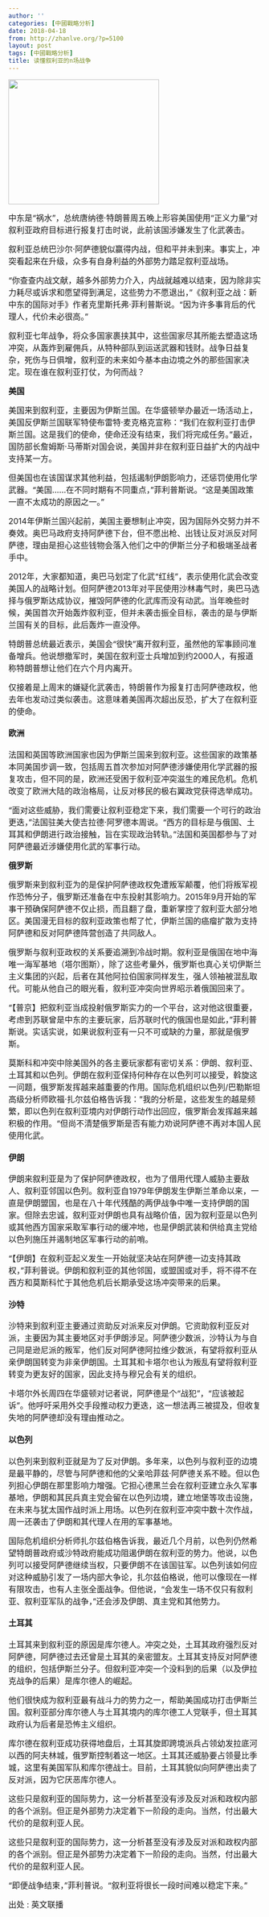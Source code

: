 ```yaml
---
author: ''
categories: [中國戰略分析]
date: 2018-04-18
from: http://zhanlve.org/?p=5100
layout: post
tags: [中國戰略分析]
title: 读懂叙利亚的n场战争
---
```


<div id="entry">
<div class="at-above-post addthis_tool" data-url="http://zhanlve.org/?p=5100">
</div>
<p>
</p>
<p>
<img alt="" class="aligncenter size-full wp-image-5101" height="248" src="http://zhanlve.org/wp-content/uploads/2018/04/300px-Syrian_Civil_War_map.svg_.png" width="300"/>
</p>
<p>
</p>
<p>
<span style="font-size: 12pt;">
   中东是“祸水”，总统唐纳德·特朗普周五晚上形容美国使用“正义力量”对叙利亚政府目标进行报复打击时说，此前该国涉嫌发生了化武袭击。
  </span>
</p>
<p>
<span style="font-size: 12pt;">
   叙利亚总统巴沙尔·阿萨德貌似赢得内战，但和平并未到来。事实上，冲突看起来在升级，众多有自身利益的外部势力踏足叙利亚战场。
  </span>
</p>
<p>
<span style="font-size: 12pt;">
   “你查查内战文献，越多外部势力介入，内战就越难以结束，因为除非实力耗尽或诉求和愿望得到满足，这些势力不愿退出，”《叙利亚之战：新中东的国际对手》作者克里斯托弗·菲利普斯说。“因为许多事背后的代理人，代价未必很高。”
  </span>
</p>
<p>
<span style="font-size: 12pt;">
   叙利亚七年战争，将众多国家裹挟其中，这些国家尽其所能去塑造这场冲突，从轰炸到雇佣兵，从特种部队到运送武器和钱财。战争日益复杂，死伤与日俱增，叙利亚的未来如今基本由边境之外的那些国家决定。现在谁在叙利亚打仗，为何而战？
  </span>
</p>
<p>
</p>
<p>
<span style="font-size: 12pt;">
<strong>
    美国
   </strong>
</span>
</p>
<p>
</p>
<p>
<span style="font-size: 12pt;">
   美国来到叙利亚，主要因为伊斯兰国。在华盛顿举办最近一场活动上，美国反伊斯兰国联军特使布雷特·麦克格克宣称：“我们在叙利亚打击伊斯兰国。这是我们的使命，使命还没有结束，我们将完成任务。”最近，国防部长詹姆斯·马蒂斯对国会说，美国并非在叙利亚日益扩大的内战中支持某一方。
  </span>
</p>
<p>
<span style="font-size: 12pt;">
   但美国也在该国谋求其他利益，包括遏制伊朗影响力，还惩罚使用化学武器。“美国……在不同时期有不同重点，”菲利普斯说。“这是美国政策一直不太成功的原因之一。”
  </span>
</p>
<p>
<span style="font-size: 12pt;">
   2014年伊斯兰国兴起前，美国主要想制止冲突，因为国际外交努力并不奏效。奥巴马政府支持阿萨德下台，但不愿出枪、出钱让反对派反对阿萨德，理由是担心这些钱物会落入他们之中的伊斯兰分子和极端圣战者手中。
  </span>
</p>
<p>
<span style="font-size: 12pt;">
   2012年，大家都知道，奥巴马划定了化武“红线”，表示使用化武会改变美国人的战略计划。但阿萨德2013年对平民使用沙林毒气时，奥巴马选择与俄罗斯达成协议，摧毁阿萨德的化武库而没有动武。当年晚些时候，美国首次开始轰炸叙利亚，但并未袭击振全目标，袭击的是与伊斯兰国有关的目标，此后轰炸一直没停。
  </span>
</p>
<p>
<span style="font-size: 12pt;">
   特朗普总统最近表示，美国会“很快”离开叙利亚，虽然他的军事顾问准备增兵。他说想撤军时，美国在叙利亚士兵增加到约2000人，有报道称特朗普想让他们在六个月内离开。
  </span>
</p>
<p>
<span style="font-size: 12pt;">
   仅接着是上周末的嫌疑化武袭击，特朗普作为报复打击阿萨德政权，他去年也发动过类似袭击。这意味着美国再次超出反恐，扩大了在叙利亚的使命。
  </span>
</p>
<h4>
<span style="font-size: 12pt;">
<strong>
</strong>
</span>
</h4>
<h4>
<span style="font-size: 12pt;">
<strong>
    欧洲
   </strong>
</span>
</h4>
<p>
</p>
<p>
<span style="font-size: 12pt;">
   法国和英国等欧洲国家也因为伊斯兰国来到叙利亚。这些国家的政策基本同美国步调一致，包括周五首次参加对阿萨德涉嫌使用化学武器的报复攻击，但不同的是，欧洲还受困于叙利亚冲突滋生的难民危机。危机改变了欧洲大陆的政治格局，让反对移民的极右翼政党获得选举成功。
  </span>
</p>
<p dir="ltr">
<span style="font-size: 12pt;">
   “面对这些威胁，我们需要让叙利亚稳定下来，我们需要一个可行的政治更迭，”法国驻美大使吉拉德·阿罗德本周说。“西方的目标是与俄国、土耳其和伊朗进行政治接触，旨在实现政治转轨。”法国和英国都参与了对阿萨德最近涉嫌使用化武的军事行动。
  </span>
</p>
<p dir="ltr">
<p dir="ltr">
<p dir="ltr">
<p dir="ltr">
<span style="font-size: 12pt;">
<strong>
       俄罗斯
      </strong>
</span>
</p>
<p dir="ltr">
<p dir="ltr">
<p dir="ltr">
<p dir="ltr">
<span style="font-size: 12pt;">
         俄罗斯来到叙利亚为的是保护阿萨德政权免遭叛军颠覆，他们将叛军视作恐怖分子，俄罗斯还准备在中东投射其影响力。2015年9月开始的军事干预确保阿萨德不仅止损，而且翻了盘，重新掌控了叙利亚大部分地区。美国漫无目标的叙利亚政策也帮了忙，伊斯兰国的癌瘤扩散为支持阿萨德和反对阿萨德阵营创造了共同敌人。
        </span>
</p>
<p dir="ltr">
<span style="font-size: 12pt;">
         俄罗斯与叙利亚政权的关系要追溯到冷战时期。叙利亚是俄国在地中海唯一海军基地（塔尔图斯），除了这些考量外，俄罗斯也真心关切伊斯兰主义集团的兴起，后者在其他阿拉伯国家同样发生，强人领袖被混乱取代。可能从他自己的眼光看，叙利亚冲突向世界昭示着俄国回来了。
        </span>
</p>
<p>
<span style="font-size: 12pt;">
         “【普京】把叙利亚当成投射俄罗斯实力的一个平台，这对他这很重要，考虑到苏联曾是中东的主要玩家，后苏联时代的俄国也是如此，”菲利普斯说。实话实说，如果说叙利亚有一只不可或缺的力量，那就是俄罗斯。
        </span>
</p>
<p>
<span style="font-size: 12pt;">
         莫斯科和冲突中除美国外的各主要玩家都有密切关系：伊朗、叙利亚、土耳其和以色列。伊朗在叙利亚保持何种存在以色列可以接受，斡旋这一问题，俄罗斯发挥越来越重要的作用。国际危机组织以色列/巴勒斯坦高级分析师欧福·扎尔兹伯格告诉我：”我的分析是，这些发生的越是频繁，即以色列在叙利亚境内对伊朗行动作出回应，俄罗斯会发挥越来越积极的作用。“但尚不清楚俄罗斯是否有能力劝说阿萨德不再对本国人民使用化武。
        </span>
</p>
<h4>
</h4>
<h4>
<span style="font-size: 12pt;">
<strong>
</strong>
</span>
</h4>
<h4>
<span style="font-size: 12pt;">
<strong>
          伊朗
         </strong>
</span>
</h4>
<p>
</p>
<p>
<span style="font-size: 12pt;">
         伊朗来叙利亚是为了保护阿萨德政权，也为了借用代理人威胁主要敌人、叙利亚邻国以色列。叙利亚自1979年伊朗发生伊斯兰革命以来，一直是伊朗盟国，也是在八十年代残酷的两伊战争中唯一支持伊朗的国家。但除去忠诚，叙利亚对伊朗也具有战略价值，因为叙利亚是以色列或其他西方国家采取军事行动的缓冲地，也是伊朗武装和供给真主党给以色列施压并遏制地区军事行动的前哨。
        </span>
</p>
<p>
<span style="font-size: 12pt;">
         “【伊朗】在叙利亚起义发生一开始就坚决站在阿萨德一边支持其政权，”菲利普说。伊朗和叙利亚的其他邻国，或盟国或对手，将不得不在西方和莫斯科忙于其他危机后长期承受这场冲突带来的后果。
        </span>
</p>
<h4>
</h4>
<h4>
<span style="font-size: 12pt;">
<strong>
</strong>
</span>
</h4>
<h4>
<span style="font-size: 12pt;">
<strong>
          沙特
         </strong>
</span>
</h4>
<p>
</p>
<p>
<span style="font-size: 12pt;">
         沙特来到叙利亚主要通过资助反对派来反对伊朗。它资助叙利亚反对派，主要因为其主要地区对手伊朗涉足。阿萨德少数派，沙特认为与自己同是逊尼派的叛军，他们反对阿萨德阿拉维少数派，有望将叙利亚从亲伊朗国转变为非亲伊朗国。土耳其和卡塔尔也认为叛乱有望将叙利亚转变为更友好的国家，因此支持与穆兄会有关的组织。
        </span>
</p>
<p>
<span style="font-size: 12pt;">
         卡塔尔外长周四在华盛顿对记者说，阿萨德是个“战犯”，“应该被起诉”。他呼吁采用外交手段推动权力更迭，这一想法再三被提及，但收复失地的阿萨德却没有理由推动之。
        </span>
</p>
<h4>
</h4>
<h4>
<span style="font-size: 12pt;">
<strong>
</strong>
</span>
</h4>
<h4>
<span style="font-size: 12pt;">
<strong>
          以色列
         </strong>
</span>
</h4>
<p>
</p>
<p>
<span style="font-size: 12pt;">
         以色列来到叙利亚就是为了反对伊朗。多年来，以色列与叙利亚的边境是最平静的，尽管与阿萨德和他的父亲哈菲兹·阿萨德关系不睦。但以色列担心伊朗在那里影响力增强。它担心德黑兰会在叙利亚建立永久军事基地，伊朗和其民兵真主党会留在以色列边境，建立地堡等攻击设施，在未来与犹太国作战时派上用场。以色列在叙利亚冲突中数十次作战，周一还袭击了伊朗和其代理人在用的军事基地。
        </span>
</p>
<p>
<span style="font-size: 12pt;">
         国际危机组织分析师扎尔兹伯格告诉我，最近几个月前，以色列仍然希望特朗普政府或沙特政府能成功阻遏伊朗在叙利亚的势力。他说，以色列可以接受阿萨德继续当权，只要伊朗不在该国驻军。以色列该如何应对这种威胁引发了一场内部大争论，扎尔兹伯格说，他可以像现在一样有限攻击，也有人主张全面战争。但他说，“会发生一场不仅只有叙利亚、叙利亚军队的战争，”还会涉及伊朗、真主党和其他势力。
        </span>
</p>
<h4>
</h4>
<h4>
<span style="font-size: 12pt;">
<strong>
</strong>
</span>
</h4>
<h4>
<span style="font-size: 12pt;">
<strong>
          土耳其
         </strong>
</span>
</h4>
<p>
</p>
<p>
<span style="font-size: 12pt;">
         土耳其来到叙利亚的原因是库尔德人。冲突之处，土耳其政府强烈反对阿萨德，阿萨德过去还曾是土耳其的亲密盟友。土耳其支持反对阿萨德的组织，包括伊斯兰分子。但叙利亚冲突一个没料到的后果（以及伊拉克战争的后果）是库尔德人的崛起。
        </span>
</p>
<p>
<span style="font-size: 12pt;">
         他们很快成为叙利亚最有战斗力的势力之一，帮助美国成功打击伊斯兰国。叙利亚部分库尔德人与土耳其境内的库尔德工人党联手，但土耳其政府认为后者是恐怖主义组织。
        </span>
</p>
<p>
<span style="font-size: 12pt;">
         库尔德在叙利亚成功获得地盘后，土耳其旋即跨境派兵占领幼发拉底河以西的阿夫林城，俄罗斯控制着这一地区。土耳其还威胁要占领曼比季城，这里有美国军队和库尔德战士。目前，土耳其貌似向阿萨德出卖了反对派，因为它厌恶库尔德人。
        </span>
</p>
<p>
<span style="font-size: 12pt;">
         这些只是叙利亚的国际势力，这一分析甚至没有涉及反对派和政权内部的各个派别。但正是外部势力决定着下一阶段的走向。当然，付出最大代价的是叙利亚人民。
        </span>
</p>
<p>
<span style="font-size: 12pt;">
         这些只是叙利亚的国际势力，这一分析甚至没有涉及反对派和政权内部的各个派别。但正是外部势力决定着下一阶段的走向。当然，付出最大代价的是叙利亚人民。
        </span>
</p>
<p>
<span style="font-size: 12pt;">
         “即便战争结束，”菲利普说。“叙利亚将很长一段时间难以稳定下来。”
        </span>
</p>
<p>
</p>
<p>
<span style="font-size: 12pt;">
         出处 : 英文联播
        </span>
</p>
<p>
</p>
<!-- AddThis Advanced Settings above via filter on the_content -->
<!-- AddThis Advanced Settings below via filter on the_content -->
<!-- AddThis Advanced Settings generic via filter on the_content -->
<!-- AddThis Share Buttons above via filter on the_content -->
<!-- AddThis Share Buttons below via filter on the_content -->
<div class="at-below-post addthis_tool" data-url="http://zhanlve.org/?p=5100">
</div>
<!-- AddThis Share Buttons generic via filter on the_content -->
</p>
</p>
</p>
</p>
</p>
</p>
</div>
